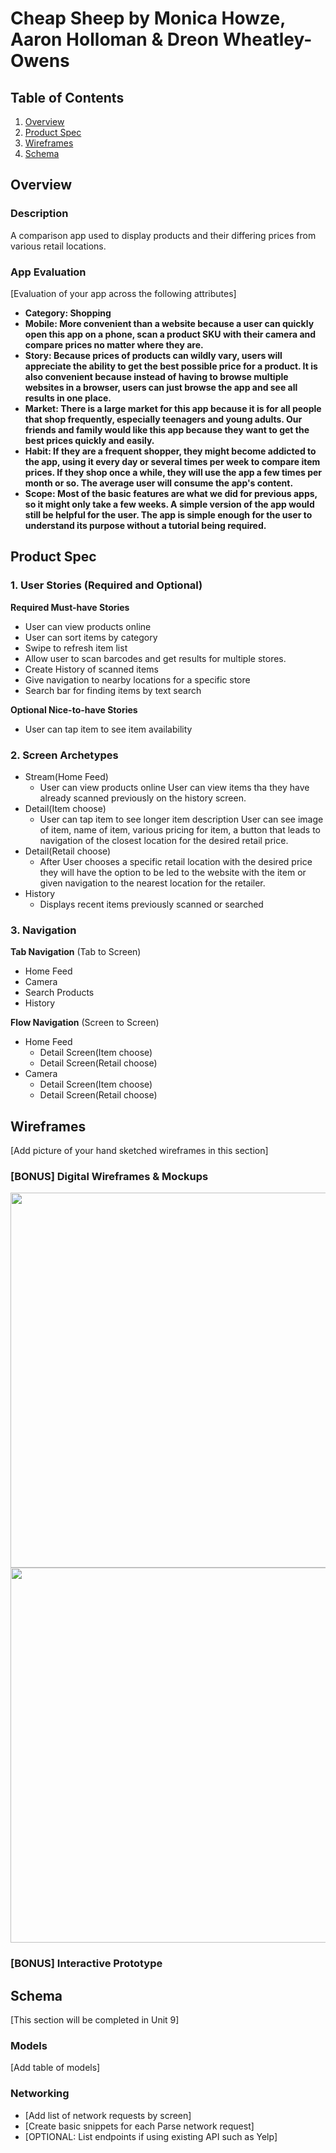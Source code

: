 # **Cheap Sheep** by Monica Howze, Aaron Holloman & Dreon Wheatley-Owens

## Table of Contents
1. [Overview](#Overview)
1. [Product Spec](#Product-Spec)
1. [Wireframes](#Wireframes)
2. [Schema](#Schema)

## Overview
### Description
A comparison app used to display products and their differing prices from various retail locations.

### App Evaluation
[Evaluation of your app across the following attributes]
- **Category: Shopping**
- **Mobile: More convenient than a website because a user can quickly open this app on a phone, scan a product SKU with their camera and compare prices no matter where they are.**
- **Story: Because prices of products can wildly vary, users will appreciate the ability to get the best possible price for a product. It is also convenient because instead of having to browse multiple websites in a browser, users can just browse the app and see all results in one place.**
- **Market: There is a large market for this app because it is for all people that shop frequently, especially teenagers and young adults. Our friends and family would like this app because they want to get the best prices quickly and easily.**
- **Habit: If they are a frequent shopper, they might become addicted to the app, using it every day or several times per week to compare item prices. If they shop once a while, they will use the app a few times per month or so. The average user will consume the app's content.**
- **Scope: Most of the basic features are what we did for previous apps, so it might only take a few weeks. A simple version of the app would still be helpful for the user. The app is simple enough for the user to understand its purpose without a tutorial being required.**

## Product Spec

### 1. User Stories (Required and Optional)

**Required Must-have Stories**

* User can view products online
* User can sort items by category
* Swipe to refresh item list
* Allow user to scan barcodes and get results for multiple stores.
* Create History of scanned items
* Give navigation to nearby locations for a specific store
* Search bar for finding items by text search

**Optional Nice-to-have Stories**

* User can tap item to see item availability

### 2. Screen Archetypes
* Stream(Home Feed)
   * User can view products online User can view items tha they have already scanned previously on the history screen.
* Detail(Item choose)
    * User can tap item to see longer item description User can see image of item, name of item, various pricing for item, a button that leads to navigation of the closest location for the desired retail price.
* Detail(Retail choose)
    * After User chooses a specific retail location with the desired price they will have the option to be led to the website with the item or given navigation to the nearest location for the retailer.
* History
    * Displays recent items previously scanned or searched

### 3. Navigation

**Tab Navigation** (Tab to Screen)

* Home Feed
* Camera
* Search Products
* History

**Flow Navigation** (Screen to Screen)

* Home Feed
   * Detail Screen(Item choose)
   * Detail Screen(Retail choose)
* Camera
   * Detail Screen(Item choose)
   * Detail Screen(Retail choose)

## Wireframes
[Add picture of your hand sketched wireframes in this section]

### [BONUS] Digital Wireframes & Mockups
<img src="main_screen" width=600>
<img src="item_screen" width=600>

### [BONUS] Interactive Prototype

## Schema 
[This section will be completed in Unit 9]
### Models
[Add table of models]
### Networking
- [Add list of network requests by screen]
- [Create basic snippets for each Parse network request]
- [OPTIONAL: List endpoints if using existing API such as Yelp]
